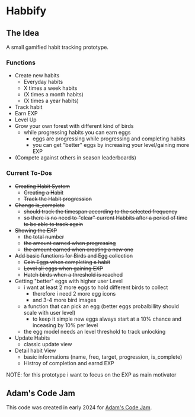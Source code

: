 # Habbify
## The Idea
A small gamified habit tracking prototype.

### Functions
- Create new habits
  - Everyday habits
  - X times a week habits
  - (X times a month habits)
  - (X times a year habits)
- Track habit
- Earn EXP
- Level Up
- Grow your own forest with different kind of birds
  - while progressing habits you can earn eggs
    - eggs are progressing while progressing and completing habits
    - you can get "better" eggs by increasing your level/gaining more EXP
- (Compete against others in season leaderboards)

### Current To-Dos
- ~~Creating Habit System~~
  - ~~Creating a Habit~~
  - ~~Track the Habit progression~~
- ~~Change is_complete~~
  - ~~should track the timespan according to the selected frequency~~
  - ~~so there is no need to "clear" current Habbits after a period of time to be able to track again~~
- ~~Showing the EXP~~
  - ~~the total number~~
  - ~~the amount earned when progressing~~
  - ~~the amount earned when creating a new one~~
- ~~Add basic functions for Birds and Egg collection~~
  - ~~Gain Eggs when completing a habit~~
  - ~~Level all eggs when gaining EXP~~
  - ~~Hatch birds when a threshold is reached~~
- Getting "better" eggs with higher user Level
  - i want at least 2 more eggs to hold different birds to collect
    - therefore i need 2 more egg icons
    - and 3-4 more bird images
  - a function that can pick an egg (better eggs probalbillity should scale with user level)
    - to keep it simple new eggs always start at a 10% chance and inceasing by 10% per level
  - the egg model needs an level threshold to track unlocking
- Update Habits
  - classic update view
- Detail habit View
  - basic informations (name, freq, target, progression, is_complete)
  - Histroy of completion and earnd EXP

NOTE: for this prototype i want to focus on the EXP as main motivator


## Adam's Code Jam
This code was created in early 2024 for [Adam's Code Jam](https://jam.adamlearns.com/).
